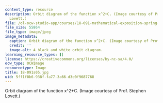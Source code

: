 ```yaml
---
content_type: resource
description: Orbit diagram of the function x^2+C. (Image courtesy of Prof. Stephen
  Lovett.)
file: /ol-ocw-studio-app/courses/18-091-mathematical-exposition-spring-2005/5ff1f0b6938ffa773a66d3e0f9687768_18-091s05.jpg
file_size: 55864
file_type: image/jpeg
image_metadata:
  caption: Orbit diagram of the function x^2+C. (Image courtesy of Prof. Stephen Lovett.)
  credit: ''
  image-alt: A black and white orbit diagram.
learning_resource_types: []
license: https://creativecommons.org/licenses/by-nc-sa/4.0/
ocw_type: OCWImage
resourcetype: Image
title: 18-091s05.jpg
uid: 5ff1f0b6-938f-fa77-3a66-d3e0f9687768
---
```

Orbit diagram of the function x^2+C. (Image courtesy of Prof. Stephen Lovett.)